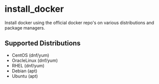 # install_docker

Install docker using the official docker repo's on various distributions and package managers.

## Supported Distributions

- CentOS (dnf/yum)
- OracleLinux (dnf/yum)
- RHEL (dnf/yum)
- Debian (apt)
- Ubuntu (apt)
